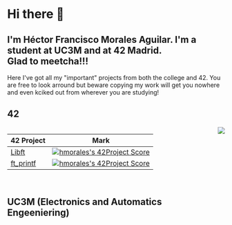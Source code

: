 # Hi there 👋

## I'm Héctor Francisco Morales Aguilar. I'm a student at UC3M and at 42 Madrid. <br>Glad to meetcha!!!

 Here I've got all my "important" projects from both the college and 42. You are free to look arround but beware copying my work will get you nowhere and even kciked out from wherever you are studying!
 
## 42

<a href="https://github.com/Creatormaxx/42-Cursus">
  <img align="right" src="https://badge42.herokuapp.com/api/stats/hmorales?privacyName=true" />
</a>

| 42 Project       | Mark                                                                                                                                          |
|---------------|--------------------------------------------------------------------------------------------------------------------------------------------------|
| [Libft](https://github.com/Creatormax/42-Cursus/libft)         | [![hmorales's 42Project Score](https://badge42.herokuapp.com/api/project/hmorales/Libft)](https://badge42.herokuapp.com/api/project/hmorales/Libft)                  |
| [ft_printf](https://github.com/Creatormax/42-Cursus/ft_printf)     | [![hmorales's 42Project Score](https://badge42.herokuapp.com/api/project/hmorales/ft_printf)](https://badge42.herokuapp.com/api/project/hmorales/ft_printf)              |

<br>

## UC3M (Electronics and Automatics Engeeniering)
